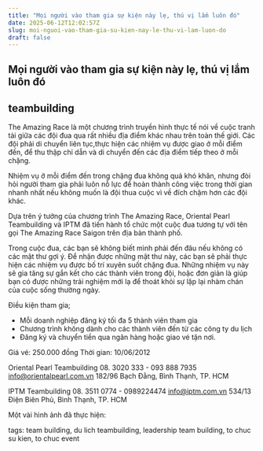 ```yaml
---
title: "Mọi người vào tham gia sự kiện này lẹ, thú vị lắm luôn đó"
date: 2025-06-12T12:02:57Z
slug: moi-nguoi-vao-tham-gia-su-kien-nay-le-thu-vi-lam-luon-do
draft: false
---
```


## Mọi người vào tham gia sự kiện này lẹ, thú vị lắm luôn đó

## teambuilding

The Amazing Race là một chương trình truyền hình thực tế nói về cuộc tranh tài giữa các đội đua qua rất nhiều địa điểm khác nhau trên toàn thế giới. Các đội phải di chuyển liên tục,thực hiện các nhiệm vụ được giao ở mỗi điểm đến, để thu thập chỉ dẫn và di chuyển đến các địa điểm tiếp theo ở mỗi chặng.
 
Nhiệm vụ ở mỗi điểm đến trong chặng đua không quá khó khăn, nhưng đòi hỏi người tham gia phải luôn nỗ lực để hoàn thành công việc trong thời gian nhanh nhất nếu không muốn là đội thua cuộc vì về đích chậm hơn các đội khác.
 
Dựa trên ý tưởng của chương trình The Amazing Race, Oriental Pearl Teambuilding và IPTM đã tiến hành tổ chức một cuộc đua tương tự với tên gọi The Amazing Race Saigon trên địa bàn thành phố.
 
Trong cuộc đua, các bạn sẽ không biết mình phải đến đâu nếu không có các mật thư gợi ý. Để nhận được những mật thư này, các bạn sẽ phải thực hiện các nhiệm vụ được bố trí xuyên suốt chặng đua. Những nhiệm vụ này sẽ gia tăng sự gắn kết cho các thành viên trong đội, hoặc đơn giản là giúp bạn có được những trải nghiệm mới lạ để thoát khỏi sự lặp lại nhàm chán của cuộc sống thường ngày.
 
Điều kiện tham gia;
 
- Mỗi doanh nghiệp đăng ký tối đa 5 thành viên tham gia
- Chương trình không dành cho các thành viên đến từ các công ty du lịch
- Đăng ký và chuyển tiền qua ngân hàng hoặc giao vé tận nơi.
 
Giá vé: 250.000 đồng 
Thời gian: 10/06/2012
 
 
 
Oriental Pearl Teambuilding
08. 3020 333 - 093 888 7935
info@orientalpearl.com.vn
182/96 Bạch Đằng, Bình Thạnh, TP. HCM
 
IPTM Teambuilding
08. 3511 0774 - 0989224474
info@iptm.com.vn
534/13 Điện Biên Phủ, Bình Thạnh, TP. HCM
 
Một vài hình ảnh đã thực hiện:










 
 
 
 
tags: team building, du lich teambuilding, leadership team building, to chuc su kien, to chuc event
